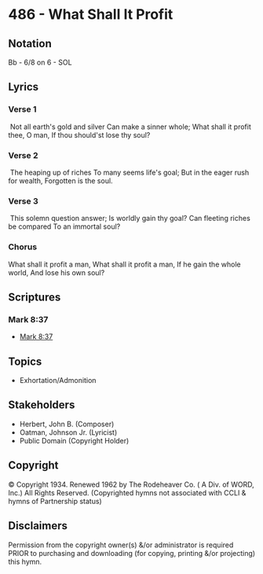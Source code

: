 # 486 - What Shall It Profit

## Notation

Bb - 6/8 on 6 - SOL

## Lyrics

### Verse 1

 Not all earth's gold and silver Can make a sinner whole; What shall it profit thee, O man, If thou should'st lose thy soul?

### Verse 2

 The heaping up of riches To many seems life's goal; But in the eager rush for wealth, Forgotten is the soul.

### Verse 3

 This solemn question answer; Is worldly gain thy goal? Can fleeting riches be compared To an immortal soul? 

### Chorus

What shall it profit a man, What shall it profit a man, If he gain the whole world, And lose his own soul?


## Scriptures

### Mark 8:37

- [Mark 8:37](https://www.biblegateway.com/passage/?search=Mark%208%3A37)


## Topics

- Exhortation/Admonition

## Stakeholders

- Herbert, John B. (Composer)
- Oatman, Johnson  Jr. (Lyricist)
- Public Domain (Copyright Holder)

## Copyright

© Copyright 1934. Renewed 1962 by The Rodeheaver Co. ( A Div. of WORD, Inc.) All Rights Reserved.
(Copyrighted hymns not associated with CCLI & hymns of Partnership status)

## Disclaimers

Permission from the copyright owner(s) &/or administrator is required PRIOR to purchasing and downloading (for copying, printing &/or projecting) this hymn.

